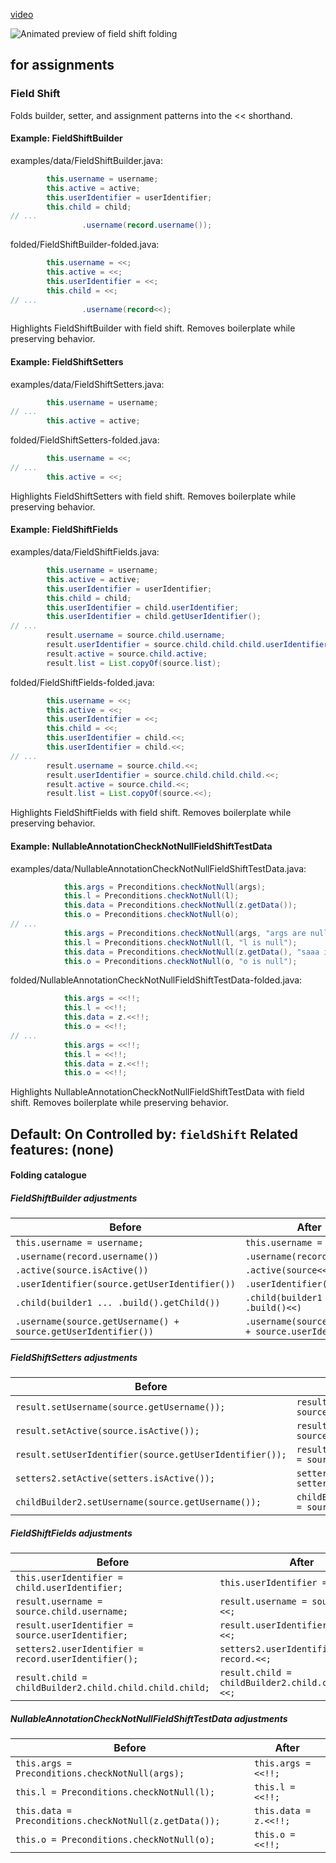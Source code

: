 [video](https://youtu.be/qANBuozPpvM)

![Animated preview of field shift folding](https://github.com/user-attachments/assets/1e314518-72a3-445f-a966-e13608a3c678)


## for assignments

### Field Shift
Folds builder, setter, and assignment patterns into the << shorthand.

#### Example: FieldShiftBuilder

examples/data/FieldShiftBuilder.java:
```java
        this.username = username;
        this.active = active;
        this.userIdentifier = userIdentifier;
        this.child = child;
// ...
                .username(record.username());
```

folded/FieldShiftBuilder-folded.java:
```java
        this.username = <<;
        this.active = <<;
        this.userIdentifier = <<;
        this.child = <<;
// ...
                .username(record<<);
```

Highlights FieldShiftBuilder with field shift.
Removes boilerplate while preserving behavior.

#### Example: FieldShiftSetters

examples/data/FieldShiftSetters.java:
```java
        this.username = username;
// ...
        this.active = active;
```

folded/FieldShiftSetters-folded.java:
```java
        this.username = <<;
// ...
        this.active = <<;
```

Highlights FieldShiftSetters with field shift.
Removes boilerplate while preserving behavior.

#### Example: FieldShiftFields

examples/data/FieldShiftFields.java:
```java
        this.username = username;
        this.active = active;
        this.userIdentifier = userIdentifier;
        this.child = child;
        this.userIdentifier = child.userIdentifier;
        this.userIdentifier = child.getUserIdentifier();
// ...
        result.username = source.child.username;
        result.userIdentifier = source.child.child.child.userIdentifier;
        result.active = source.child.active;
        result.list = List.copyOf(source.list);
```

folded/FieldShiftFields-folded.java:
```java
        this.username = <<;
        this.active = <<;
        this.userIdentifier = <<;
        this.child = <<;
        this.userIdentifier = child.<<;
        this.userIdentifier = child.<<;
// ...
        result.username = source.child.<<;
        result.userIdentifier = source.child.child.child.<<;
        result.active = source.child.<<;
        result.list = List.copyOf(source.<<);
```

Highlights FieldShiftFields with field shift.
Removes boilerplate while preserving behavior.

#### Example: NullableAnnotationCheckNotNullFieldShiftTestData

examples/data/NullableAnnotationCheckNotNullFieldShiftTestData.java:
```java
            this.args = Preconditions.checkNotNull(args);
            this.l = Preconditions.checkNotNull(l);
            this.data = Preconditions.checkNotNull(z.getData());
            this.o = Preconditions.checkNotNull(o);
// ...
            this.args = Preconditions.checkNotNull(args, "args are null");
            this.l = Preconditions.checkNotNull(l, "l is null");
            this.data = Preconditions.checkNotNull(z.getData(), "saaa is null");
            this.o = Preconditions.checkNotNull(o, "o is null");
```

folded/NullableAnnotationCheckNotNullFieldShiftTestData-folded.java:
```java
            this.args = <<!!;
            this.l = <<!!;
            this.data = z.<<!!;
            this.o = <<!!;
// ...
            this.args = <<!!;
            this.l = <<!!;
            this.data = z.<<!!;
            this.o = <<!!;
```

Highlights NullableAnnotationCheckNotNullFieldShiftTestData with field shift.
Removes boilerplate while preserving behavior.

Default: On
Controlled by: `fieldShift`
Related features: (none)
---

#### Folding catalogue

##### FieldShiftBuilder adjustments
| Before | After |
| --- | --- |
| `this.username = username;` | `this.username = <<;` |
| `.username(record.username())` | `.username(record<<)` |
| `.active(source.isActive())` | `.active(source<<)` |
| `.userIdentifier(source.getUserIdentifier())` | `.userIdentifier(source<<)` |
| `.child(builder1 ... .build().getChild())` | `.child(builder1 ... .build()<<)` |
| `.username(source.getUsername() + source.getUserIdentifier())` | `.username(source.username + source.userIdentifier)` |

##### FieldShiftSetters adjustments
| Before | After |
| --- | --- |
| `result.setUsername(source.getUsername());` | `result.username = source<<;` |
| `result.setActive(source.isActive());` | `result.active = source<<;` |
| `result.setUserIdentifier(source.getUserIdentifier());` | `result.userIdentifier = source<<;` |
| `setters2.setActive(setters.isActive());` | `setters2.active = setters<<;` |
| `childBuilder2.setUsername(source.getUsername());` | `childBuilder2.username = source<<;` |

##### FieldShiftFields adjustments
| Before | After |
| --- | --- |
| `this.userIdentifier = child.userIdentifier;` | `this.userIdentifier = child.<<;` |
| `result.username = source.child.username;` | `result.username = source.child.<<;` |
| `result.userIdentifier = source.userIdentifier;` | `result.userIdentifier = source.<<;` |
| `setters2.userIdentifier = record.userIdentifier();` | `setters2.userIdentifier = record.<<;` |
| `result.child = childBuilder2.child.child.child.child;` | `result.child = childBuilder2.child.child.child.<<;` |

##### NullableAnnotationCheckNotNullFieldShiftTestData adjustments
| Before | After |
| --- | --- |
| `this.args = Preconditions.checkNotNull(args);` | `this.args = <<!!;` |
| `this.l = Preconditions.checkNotNull(l);` | `this.l = <<!!;` |
| `this.data = Preconditions.checkNotNull(z.getData());` | `this.data = z.<<!!;` |
| `this.o = Preconditions.checkNotNull(o);` | `this.o = <<!!;` |
